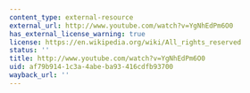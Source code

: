 ```yaml
---
content_type: external-resource
external_url: http://www.youtube.com/watch?v=YgNhEdPm6O0
has_external_license_warning: true
license: https://en.wikipedia.org/wiki/All_rights_reserved
status: ''
title: http://www.youtube.com/watch?v=YgNhEdPm6O0
uid: af79b914-1c3a-4abe-ba93-416cdfb93700
wayback_url: ''
---
```

